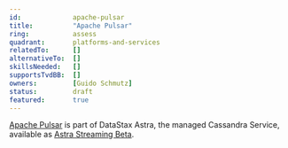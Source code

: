 ```yaml
---
id: 			apache-pulsar
title:          "Apache Pulsar"
ring:           assess
quadrant:       platforms-and-services
relatedTo:		[]
alternativeTo:	[]
skillsNeeded:	[]
supportsTvdBB:	[]
owners:         [Guido Schmutz]  
status:			draft
featured:       true
---
```


[Apache Pulsar](https://pulsar.apache.org/) is part of DataStax Astra, the managed Cassandra Service, available as [Astra Streaming Beta](https://www.datastax.com/products/astra-streaming). 